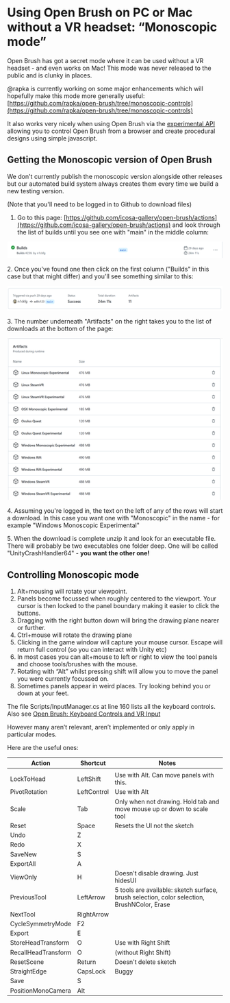# Using Open Brush on PC or Mac without a VR headset: “Monoscopic mode”

Open Brush has got a secret mode where it can be used without a VR headset - and even works on Mac! This mode was never released to the public and is clunky in places.

@rapka is currently working on some major enhancements which will hopefully make this mode more generally useful: [https://github.com/rapka/open-brush/tree/monoscopic-controls](https://github.com/rapka/open-brush/tree/monoscopic-controls)

It also works very nicely when using Open Brush via the [experimental API](open-brush-api/) allowing you to control Open Brush from a browser and create procedural designs using simple javascript.

## Getting the Monoscopic version of Open Brush

We don't currently publish the monoscopic version alongside other releases but our automated build system always creates them every time we build a new testing version.

(Note that you'll need to be logged in to Github to download files)

1. Go to this page: [https://github.com/icosa-gallery/open-brush/actions](https://github.com/icosa-gallery/open-brush/actions) and look through the list of builds until you see one with "main" in the middle column:

![](<../.gitbook/assets/image (7) (2).png>)

2\. Once you've found one then click on the first column ("Builds" in this case but that might differ) and you'll see something similar to this:

![](<../.gitbook/assets/image (1) (1).png>)

3\. The number underneath "Artifacts" on the right takes you to the list of downloads at the bottom of the page:

![](<../.gitbook/assets/image (2) (1).png>)

4\. Assuming you're logged in, the text on the left of any of the rows will start a download. In this case you want one with "Monoscopic" in the name - for example "Windows Monoscopic Experimental"

5\. When the download is complete unzip it and look for an executable file. There will probably be two executables one folder deep. One will be called "UnityCrashHandler64" - **you want the other one!**

## Controlling Monoscopic mode

1. Alt+mousing will rotate your viewpoint.
2. Panels become focussed when roughly centered to the viewport. Your cursor is then locked to the panel boundary making it easier to click the buttons.
3. Dragging with the right button down will bring the drawing plane nearer or further.
4. Ctrl+mouse will rotate the drawing plane
5. Clicking in the game window will capture your mouse cursor. Escape will return full control (so you can interact with Unity etc)
6. In most cases you can alt+mouse to left or right to view the tool panels and choose tools/brushes with the mouse.
7. Rotating with “Alt” whilst pressing shift will allow you to move the panel you were currently focussed on.
8. Sometimes panels appear in weird places. Try looking behind you or down at your feet.

The file Scripts/InputManager.cs at line 160 lists all the keyboard controls. Also see [Open Brush: Keyboard Controls and VR Input](https://docs.google.com/spreadsheets/d/1D7vIerfSz1vtyDS\_dPdvHiANluEr60VFrxhzE7ZbfAU)

However many aren’t relevant, aren’t implemented or only apply in particular modes.

Here are the useful ones:

| **Action**          | **Shortcut** | **Notes**                                                                                   |
| ------------------- | ------------ | ------------------------------------------------------------------------------------------- |
|                     |              |                                                                                             |
| LockToHead          | LeftShift    | Use with Alt. Can move panels with this.                                                    |
| PivotRotation       | LeftControl  | Use with Alt                                                                                |
| Scale               | Tab          | Only when not drawing. Hold tab and move mouse up or down to scale tool                     |
| Reset               | Space        | Resets the UI not the sketch                                                                |
| Undo                | Z            |                                                                                             |
| Redo                | X            |                                                                                             |
| SaveNew             | S            |                                                                                             |
| ExportAll           | A            |                                                                                             |
| ViewOnly            | H            | Doesn't disable drawing. Just hidesUI                                                       |
| PreviousTool        | LeftArrow    | 5 tools are available: sketch surface, brush selection, color selection, BrushNColor, Erase |
| NextTool            | RightArrow   |                                                                                             |
| CycleSymmetryMode   | F2           |                                                                                             |
| Export              | E            |                                                                                             |
| StoreHeadTransform  | O            | Use with Right Shift                                                                        |
| RecallHeadTransform | O            | (without Right Shift)                                                                       |
| ResetScene          | Return       | Doesn't delete sketch                                                                       |
| StraightEdge        | CapsLock     | Buggy                                                                                       |
| Save                | S            |                                                                                             |
| PositionMonoCamera  | Alt          |                                                                                             |

